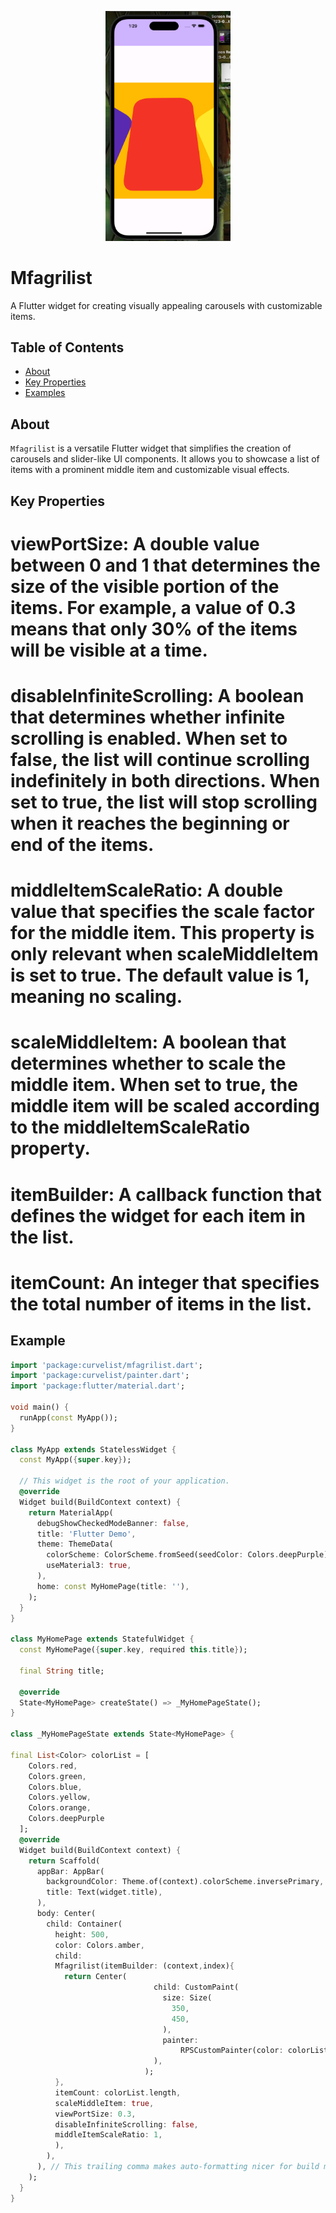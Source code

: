 <p align="center">
  <img src="lib/Screenshot 2023-09-23 at 01.29.38.png" alt="" width="200">
</p>

# Mfagrilist

A Flutter widget for creating visually appealing carousels with customizable items.

## Table of Contents

- [About](#about)
- [Key Properties](#key-properties)
- [Examples](#examples)

## About

`Mfagrilist` is a versatile Flutter widget that simplifies the creation of carousels and slider-like UI components. It allows you to showcase a list of items with a prominent middle item and customizable visual effects.

## Key Properties

# viewPortSize: A double value between 0 and 1 that determines the size of the visible portion of the items. For example, a value of 0.3 means that only 30% of the items will be visible at a time.

# disableInfiniteScrolling: A boolean that determines whether infinite scrolling is enabled. When set to false, the list will continue scrolling indefinitely in both directions. When set to true, the list will stop scrolling when it reaches the beginning or end of the items.

# middleItemScaleRatio: A double value that specifies the scale factor for the middle item. This property is only relevant when scaleMiddleItem is set to true. The default value is 1, meaning no scaling.

# scaleMiddleItem: A boolean that determines whether to scale the middle item. When set to true, the middle item will be scaled according to the middleItemScaleRatio property.

# itemBuilder: A callback function that defines the widget for each item in the list.

# itemCount: An integer that specifies the total number of items in the list.

## Example 
```dart
import 'package:curvelist/mfagrilist.dart';
import 'package:curvelist/painter.dart';
import 'package:flutter/material.dart';

void main() {
  runApp(const MyApp());
}

class MyApp extends StatelessWidget {
  const MyApp({super.key});

  // This widget is the root of your application.
  @override
  Widget build(BuildContext context) {
    return MaterialApp(
      debugShowCheckedModeBanner: false,
      title: 'Flutter Demo',
      theme: ThemeData(
        colorScheme: ColorScheme.fromSeed(seedColor: Colors.deepPurple),
        useMaterial3: true,
      ),
      home: const MyHomePage(title: ''),
    );
  }
}

class MyHomePage extends StatefulWidget {
  const MyHomePage({super.key, required this.title});

  final String title;

  @override
  State<MyHomePage> createState() => _MyHomePageState();
}

class _MyHomePageState extends State<MyHomePage> {
  
final List<Color> colorList = [
    Colors.red,
    Colors.green,
    Colors.blue,
    Colors.yellow,
    Colors.orange,
    Colors.deepPurple
  ];
  @override
  Widget build(BuildContext context) {
    return Scaffold(
      appBar: AppBar(
        backgroundColor: Theme.of(context).colorScheme.inversePrimary,
        title: Text(widget.title),
      ),
      body: Center(
        child: Container(
          height: 500,
          color: Colors.amber,
          child: 
          Mfagrilist(itemBuilder: (context,index){
            return Center(
                                child: CustomPaint(
                                  size: Size(
                                    350,
                                    450,
                                  ),
                                  painter:
                                      RPSCustomPainter(color: colorList[index]),
                                ),
                              );
          },
          itemCount: colorList.length,
          scaleMiddleItem: true,
          viewPortSize: 0.3,
          disableInfiniteScrolling: false,
          middleItemScaleRatio: 1,
          ),
        ),
      ), // This trailing comma makes auto-formatting nicer for build methods.
    );
  }
}
```


